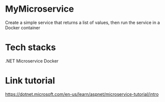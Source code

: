 # MyMicroservice
Create a simple service that returns a list of values, then run the service in a Docker container

# Tech stacks
.NET
Microservice
Docker

# Link tutorial
https://dotnet.microsoft.com/en-us/learn/aspnet/microservice-tutorial/intro

